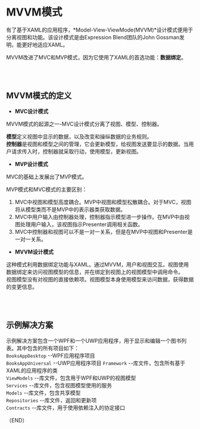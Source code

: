 # MVVM模式    

有了基于XAML的应用程序，*Model-View-ViewMode(MVVM)*设计模式便用于分离视图和功能。该设计模式是由Expression Blend团队的John Gossman发明，能更好地适应XAML。    

MVVM改进了MVC和MVP模式，因为它使用了XAML的首选功能：**数据绑定**。    


<br />
<br />

## MVVM模式的定义    

- **MVC设计模式**    

MVVM模式的起源之一-MVC设计模式分离了视图、模型、控制器。  

**模型**定义视图中显示的数据，以及改变和操纵数据的业务规则。  
**控制器**是视图和模型之间的管理，它会更新模型，给视图发送要显示的数据。当用户请求传入时，控制器就采取行动，使用模型，更新视图。    


- **MVP设计模式**    

MVC的基础上发展出了MVP模式。  

MVP模式和MVC模式的主要区别：  
1. MVC中视图和模型高度耦合。MVP中视图和模型松散耦合。对于MVC，视图将从模型类而不是MVP中的表示器类获取数据。    
2. MVC中用户输入由控制器处理，控制器指示模型进一步操作。在MVP中由视图处理用户输入，该视图指示Presenter调用相关函数。    
3. MVC中控制器和视图可以不是一对一关系，但是在MVP中视图和Presenter是一对一关系。    



- **MVVM设计模式**    

这种模式利用数据绑定功能与XAML。通过MVVM，用户和视图交互。视图使用数据绑定来访问视图模型的信息，并在绑定到视图上的视图模型中调用命令。    
视图模型没有对视图的直接依赖项。视图模型本身使用模型来访问数据，获得数据的变更信息。  



<br />
<br />

## 示例解决方案    

示例解决方案包含一个WPF和一个UWP应用程序，用于显示和编辑一个图书列表。其中包含的所有项目如下：  
`BooksAppDesktop` --WPF应用程序项目  
`BooksAppUniversal` --UWP应用程序项目
`Framework` --库文件，包含所有基于XAML的应用程序的类  
`ViewModels` --库文件，包含用于WPF和UWP的视图模型  
`Services`  --库文件，包含视图模型使用的服务  
`Models` --库文件，包含共享模型    
`Repositories`  --库文件，返回和更新项  
`Contracts` --库文件，用于使用依赖注入的协定接口   




（END）  